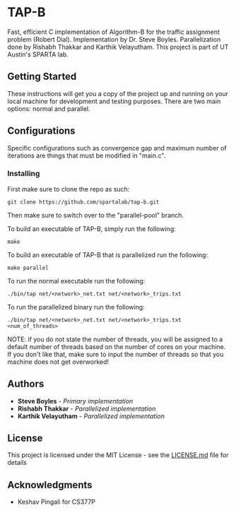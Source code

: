 # TAP-B

Fast, efficient C implementation of Algorithm-B for the traffic assignment problem (Robert Dial). Implementation by Dr. Steve Boyles. Parallelization done by Rishabh Thakkar and Karthik Velayutham. This project is part of UT Austin's SPARTA lab. 

## Getting Started

These instructions will get you a copy of the project up and running on your local machine for development and testing purposes. There are two main options: normal and parallel.

## Configurations

Specific configurations such as convergence gap and maximum number of iterations are things that must be modified in "main.c". 

### Installing

First make sure to clone the repo as such:

```
git clone https://github.com/spartalab/tap-b.git
```

Then make sure to switch over to the "parallel-pool" branch.

To build an executable of TAP-B, simply run the following:

```
make
```

To build an executable of TAP-B that is parallelized run the following:

```
make parallel
```

To run the normal executable run the following:

```
./bin/tap net/<network>_net.txt net/<network>_trips.txt
```

To run the parallelized binary run the following:

```
./bin/tap net/<network>_net.txt net/<network>_trips.txt <num_of_threads>
```

NOTE: if you do not state the number of threads, you will be assigned to a default number of threads based on the number of cores on your machine. If you don't like that, make sure to input the number of threads so that you machine does not get overworked!


## Authors

* **Steve Boyles** - *Primary implementation* 
* **Rishabh Thakkar** - *Parallelized implementation* 
* **Karthik Velayutham** - *Parallelized implementation* 

## License

This project is licensed under the MIT License - see the [LICENSE.md](LICENSE.md) file for details

## Acknowledgments

* Keshav Pingali for CS377P
